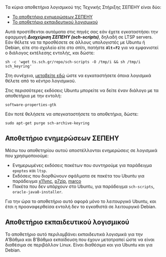 Τα κύρια αποθετήρια λογισμικού της Τεχνικής Στήριξης ΣΕΠΕΗΥ είναι δύο:

  - [Το αποθετήριο ενημερώσεων
    ΣΕΠΕΗΥ](#αποθετήριο-ενημερώσεων-σεπεηυ)
  - [Το αποθετήριο εκπαιδευτικού
    λογισμικού](#αποθετήριο-εκπαιδευτικού-λογισμικού)

Αυτά προστίθενται αυτόματα στις πηγές σας εάν έχετε εγκαταστήσει την
εφαρμογή ***Διαχείριση ΣΕΠΕΗΥ (sch-scripts)***, δηλαδή σε LTSP servers. Εάν θέλετε να τα προσθέσετε σε
άλλους υπολογιστές με Ubuntu ή Debian, είτε στο σχολείο είτε στο
σπίτι, πατήστε **`Alt`**+**`F2`** για να εμφανιστεί ο διάλογος εκτέλεσης εντολής,
και δώστε:
```shell
sh -c 'wget ts.sch.gr/repo/sch-scripts -O /tmp/i && sh /tmp/i sch_keyring'
```

Στη συνέχεια, [μεταβείτε
εδώ](Εγκατάσταση_λογισμικού.md#Εγκατάσταση_λογισμικού)
ώστε να εγκαταστήσετε όποια λογισμικά θέλετε από το κέντρο λογισμικού.

Στις περισσότερες εκδόσεις Ubuntu μπορείτε να δείτε έναν διάλογο με τα
αποθετήρια με την εντολή:
```shell
software-properties-gtk
```
Εάν ποτέ θελήσετε να απεγκαταστήσετε τα αποθετήρια, δώστε:
```shell
sudo apt-get purge sch-archive-keyring
```

## Αποθετήριο ενημερώσεων ΣΕΠΕΗΥ

Μέσω του αποθετηρίου αυτού αποστέλλονται ενημερώσεις σε λογισμικά που
χρησιμοποιούμε:

  - Ενημερωμένες εκδόσεις πακέτων που συντηρούμε για παράδειγμα `epoptes`
    και `ltsp`.
  - Εκδόσεις που διορθώνουν σφάλματα σε πακέτα του Ubuntu για παράδειγμα
    [x11vnc](https://bugs.launchpad.net/ubuntu/+source/x11vnc/+bug/1686084),
    [p7zip](https://sourceforge.net/p/p7zip/discussion/383044/thread/3d213124/#ce41/dc63),
    [marco](https://github.com/mate-desktop/marco/issues/548)
  - Πακέτα που δεν υπάρχουν στο Ubuntu, για παράδειγμα `sch-scripts`,
    `oracle-java8-installer`.

Για την ώρα το αποθετήριο αυτό αφορά μόνο το λειτουργικό Ubuntu, και
έτσι η προαναφερθείσα εντολή δεν το εγκαθιστά σε λειτουργικό Debian.

## Αποθετήριο εκπαιδευτικού λογισμικού

Το αποθετήριο αυτό περιλαμβάνει εκπαιδευτικά λογισμικά για την Α'Βάθμια
και Β'Βάθμια εκπαίδευση που έχουν μετατραπεί ώστε να είναι διαθέσιμα σε
περιβάλλον Linux. Είναι διαθέσιμα και για Ubuntu και για Debian.
